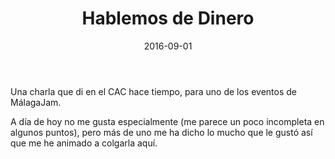 ﻿---
layout: post
title: Hablemos de Dinero
date: 2016-09-01
description: Está feo hablar de dinero, por eso aprendemos tan poco de cómo funciona
img: assets/img/cover/hablemosdedinero.jpg
video: pzImm2eb6BY
tags: [Charlas]
words: 53 minutos
status: published
---

Una charla que di en el CAC hace tiempo, para uno de los eventos de MálagaJam.

A día de hoy no me gusta especialmente (me parece un poco incompleta en algunos puntos), pero más de uno me ha dicho lo mucho que le gustó así que me he animado a colgarla aquí.